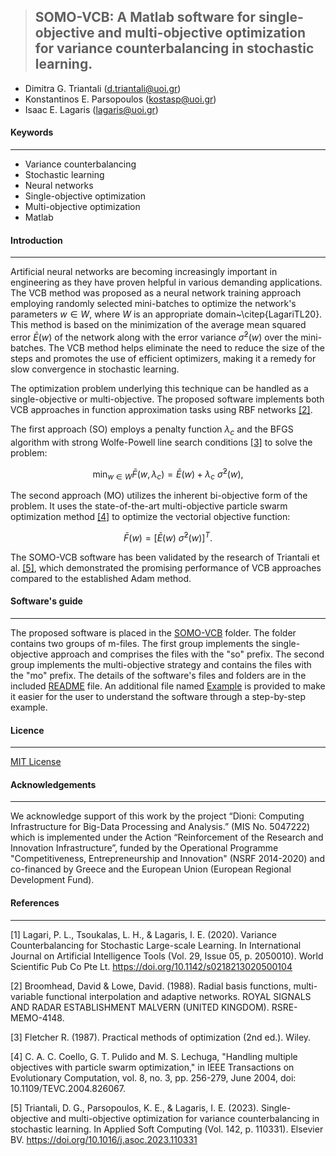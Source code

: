 > ## **SOMO-VCB: A Matlab software for single-objective and multi-objective optimization for variance counterbalancing in stochastic learning.**
- Dimitra G. Triantali (d.triantali@uoi.gr)
- Konstantinos E. Parsopoulos (kostasp@uoi.gr)
- Isaac E. Lagaris (lagaris@uoi.gr)

#### Keywords
---
- Variance counterbalancing
- Stochastic learning 
- Neural networks
- Single-objective optimization
- Multi-objective optimization
- Matlab

#### Introduction
---
Artificial neural networks are becoming increasingly important in engineering as they have proven helpful in various demanding applications. The VCB method was proposed as a neural network training approach employing randomly selected mini-batches to optimize the network's parameters $w \in W$, where $W$ is an appropriate domain~\citep{LagariTL20}. This method is based on the minimization of the average mean squared error $\bar{E}(w)$ of the network along with the error variance $\bar{\sigma}^2(w)$ over the mini-batches. The VCB method helps eliminate the need to reduce the size of the steps and promotes the use of efficient optimizers, making it a remedy for slow convergence in stochastic learning. 

The optimization problem underlying this technique can be handled as a single-objective or multi-objective. The proposed software implements both VCB approaches in function approximation tasks using RBF networks [[2]](#2).

The first approach (SO) employs a penalty function $\lambda_{c}$ and the BFGS algorithm with strong Wolfe-Powell line search conditions [[3]](#3) to solve the problem:

$$\min_{w \in W} \bar{F}(w,\lambda_{c}) = \bar{E}(w) + \lambda_{c}  \text{   } \bar{\sigma}^2(w),$$

The second approach (MO) utilizes the inherent bi-objective form of the problem. It uses the state-of-the-art multi-objective particle swarm optimization method [[4]](#4) to optimize the vectorial objective function:

$$\bar{F}(w) = \left[ \bar{E}(w) \text{            } \text{            } \bar{\sigma}^2(w) \right]^T.$$

The SOMO-VCB software has been validated by the research of Triantali et al. [[5]](#5), which demonstrated the promising performance of VCB approaches compared to the established Adam method. 

#### Software's guide
---

The proposed software is placed in the [SOMO-VCB](https://github.com/DimitraTriantali/SOMO-VCB/tree/main/SOMO-VCB) folder. The folder contains two groups of m-files. The first group implements the single-objective approach and comprises the files with the "so" prefix. The second group implements the multi-objective strategy and contains the files with the "mo" prefix. The details of the software's files and folders are in the included [README](https://github.com/DimitraTriantali/SOMO-VCB/blob/main/SOMO-VCB/README.pdf) file. An additional file named [Example](https://github.com/DimitraTriantali/SOMO-VCB/blob/main/Example.pdf) is provided to make it easier for the user to understand the software through a step-by-step example.

#### Licence
---

[MIT License](https://github.com/DimitraTriantali/SOMO-VCB/blob/main/LICENSE.txt)

#### Acknowledgements
---

We acknowledge support of this work by the project “Dioni: Computing Infrastructure for Big-Data Processing and Analysis.” (MIS No. 5047222) which is implemented under the Action “Reinforcement of the Research and Innovation Infrastructure”, funded by the Operational Programme "Competitiveness, Entrepreneurship and Innovation" (NSRF 2014-2020) and co-financed by Greece and the European Union (European Regional Development Fund).

#### References
---
<a id="1">[1]</a> Lagari, P. L., Tsoukalas, L. H., & Lagaris, I. E. (2020). Variance Counterbalancing for Stochastic Large-scale Learning. In International Journal on Artificial Intelligence Tools (Vol. 29, Issue 05, p. 2050010). World Scientific Pub Co Pte Lt. https://doi.org/10.1142/s0218213020500104

<a id="2">[2]</a> Broomhead, David & Lowe, David. (1988). Radial basis functions, multi-variable functional interpolation and adaptive networks. ROYAL SIGNALS AND RADAR ESTABLISHMENT MALVERN (UNITED KINGDOM). RSRE-MEMO-4148. 

<a id="3">[3]</a> Fletcher R. (1987). Practical methods of optimization (2nd ed.). Wiley.

<a id="4">[4]</a> C. A. C. Coello, G. T. Pulido and M. S. Lechuga, "Handling multiple objectives with particle swarm optimization," in IEEE Transactions on Evolutionary Computation, vol. 8, no. 3, pp. 256-279, June 2004, doi: 10.1109/TEVC.2004.826067.

<a id="5">[5]</a> Triantali, D. G., Parsopoulos, K. E., & Lagaris, I. E. (2023). Single-objective and multi-objective optimization for variance counterbalancing in stochastic learning. In Applied Soft Computing (Vol. 142, p. 110331). Elsevier BV. https://doi.org/10.1016/j.asoc.2023.110331

